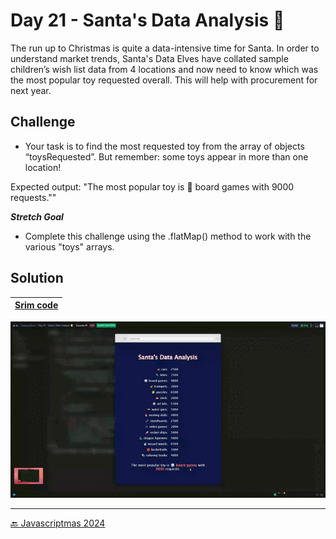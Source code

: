 # Day 21 - Santa's Data Analysis 🎅

The run up to Christmas is quite a data-intensive time for Santa. In order to understand market trends, Santa's Data Elves have collated sample children’s wish list data from 4 locations and now need to know which was the most popular toy requested overall. This will help with procurement for next year. 

## Challenge

- Your task is to find the most requested toy from the array of objects “toysRequested”. But remember: some toys appear in more than one location!

Expected output: "The most popular toy is 🎲 board games with 9000 requests.""

***Stretch Goal***
- Complete this challenge using the .flatMap() method to work with the various "toys" arrays.


## Solution

| [Srim code](https://scrimba.com/exercise-s0b5umiusf) |
| --- |

![](../assets/gifs/day-21.gif)


---
[🔙 Javascriptmas 2024](../README.md)